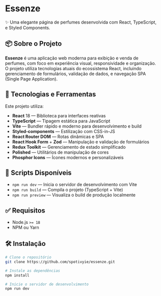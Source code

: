 # Essenze

✨ Uma elegante página de perfumes desenvolvida com React, TypeScript, e Styled Components.

## 📦 Sobre o Projeto

**Essenze** é uma aplicação web moderna para exibição e venda de perfumes, com foco em experiência visual, responsividade e organização. O projeto utiliza tecnologias atuais do ecossistema React, incluindo gerenciamento de formulários, validação de dados, e navegação SPA (Single Page Application).

## 🚀 Tecnologias e Ferramentas

Este projeto utiliza:

- **React** 18 — Biblioteca para interfaces reativas
- **TypeScript** — Tipagem estática para JavaScript
- **Vite** — Bundler rápido e moderno para desenvolvimento e build
- **Styled-components** — Estilização com CSS-in-JS
- **React Router DOM** — Rotas dinâmicas e SPA
- **React Hook Form** + **Zod** — Manipulação e validação de formulários
- **Redux Toolkit** — Gerenciamento de estado simplificado
- **Polished** — Utilitários de manipulação de cores
- **Phosphor Icons** — Ícones modernos e personalizáveis

## 📜 Scripts Disponíveis

- `npm run dev` — Inicia o servidor de desenvolvimento com Vite
- `npm run build` — Compila o projeto (TypeScript + Vite)
- `npm run preview` — Visualiza o build de produção localmente

## ✅ Requisitos

- Node.js `>= 18`
- NPM ou Yarn

## 🛠️ Instalação

```bash
# Clone o repositório
git clone https://github.com/spotivyie/essenze.git

# Instale as dependências
npm install

# Inicie o servidor de desenvolvimento
npm run dev
